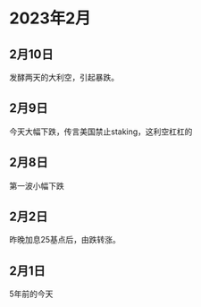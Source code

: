 # 2023年2月

## 2月10日

发酵两天的大利空，引起暴跌。




## 2月9日
今天大幅下跌，传言美国禁止staking，这利空杠杠的

## 2月8日
第一波小幅下跌

## 2月2日
昨晚加息25基点后，由跌转涨。


## 2月1日

5年前的今天